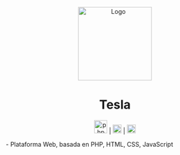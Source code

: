 <p align="center">
  <a href="https://bun.sh"><img src="https://cdn-icons-png.flaticon.com/512/50/50024.png" alt="Logo" height=170></a>
</p>
<h1 align="center">Tesla</h1>
<p align="center">
<img width=30 src="https://www.php.net/images/logos/new-php-logo.svg" alt="php"/> | 
<img width=20 src="https://cdn.worldvectorlogo.com/logos/logo-javascript.svg" alt="javascript"/> |
<img width=20 src="https://upload.wikimedia.org/wikipedia/commons/thumb/6/61/HTML5_logo_and_wordmark.svg/800px-HTML5_logo_and_wordmark.svg.png"/> 
</p>
- Plataforma Web, basada en PHP, HTML, CSS, JavaScript
